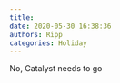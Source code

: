 ```yaml
---
title: 
date: 2020-05-30 16:38:36
authors: Ripp
categories: Holiday
---
```


 No, Catalyst needs to go